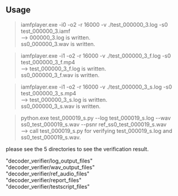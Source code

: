 ## Usage<BR>

> iamfplayer.exe -i0 -o2 -r 16000 -v ./test_000000_3.log -s0 test_000000_3.iamf<BR>
--> 000000_3.log is written.<BR>
    ss0_000000_3.wav is written.<BR>

> iamfplayer.exe -i1 -o2 -r 16000 -v ./test_000000_3_f.log -s0 test_000000_3_f.mp4<BR>
--> test_000000_3_f.log is written.<BR>
    ss0_000000_3_f.wav is written.<BR>

> iamfplayer.exe -i1 -o2 -r 16000 -v ./test_000000_3_s.log -s0 test_000000_3_s.mp4<BR>
--> test_000000_3_s.log is written.<BR>
    ss0_000000_3_s.wav is written.<BR>

> python.exe test_000019_s.py --log test_000019_s.log --wav ss0_test_000019_s.wav --psnr ref_ss0_test_000019_s.wav<BR>
--> call test_000019_s.py for verifying test_000019_s.log and ss0_test_000019_s.wav.<BR>

please see the 5 directories to see the verification result.<BR>

"decoder_verifier/log_output_files"<BR>
"decoder_verifier/wav_output_files"<BR>
"decoder_verifier/ref_audio_files"<BR>
"decoder_verifier/report_files"<BR>
"decoder_verifier/testscript_files"<BR>


